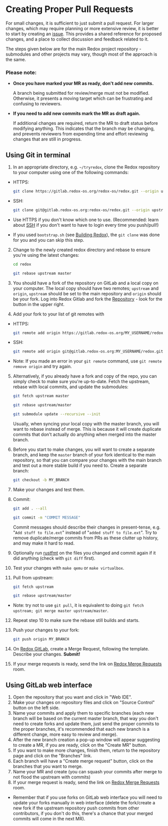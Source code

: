 # Creating Proper Pull Requests

For small changes, it is sufficient to just submit a pull request. For larger changes, which may require planning or more extensive review, it is better to start by creating an [issue](./ch12-05-filing-issues.md). This provides a shared reference for proposed changes, and a place to collect discussion and feedback related to it.

The steps given below are for the main Redox project repository - submodules and other projects may vary, though most of the approach is the same.

### Please note:

  - **Once you have marked your MR as ready, don't add new commits.**

    A branch being submitted for review/merge must not be modified. Otherwise, it presents a moving target which can be frustrating and confusing to reviewers.

  - **If you need to add new commits mark the MR as draft again.**

    If additional changes are required, return the MR to draft status before modifying anything. This indicates that the branch may be changing, and prevents reviewers from expending time and effort reviewing changes that are still in progress.

## Using Git in terminal

1. In an appropriate directory, e.g. `~/tryredox`, clone the Redox repository to your computer using one of the following commands:
  - HTTPS:

    ```sh
    git clone https://gitlab.redox-os.org/redox-os/redox.git --origin upstream --recursive
    ```

  - SSH:

    ```sh
    git clone git@gitlab.redox-os.org:redox-os/redox.git --origin upstream --recursive
    ```

  - Use HTTPS if you don't know which one to use. (Recommended: learn about [SSH](./ch12-01-signing-in-to-gitlab.md#using-ssh-for-your-repo) if you don't want to have to login every time you push/pull!)
  - If you used `bootstrap.sh` (see [Building Redox](./ch02-05-building-redox.md)), the `git clone` was done for you and you can skip this step.
2. Change to the newly created redox directory and rebase to ensure you're using the latest changes:

    ```sh
    cd redox
    ```

    ```sh
    git rebase upstream master
    ```
3. You should have a fork of the repository on GitLab and a local copy on your computer. The local copy should have two remotes; `upstream` and `origin`, `upstream` should be set to the main repository and `origin` should be your fork. Log into Redox Gitlab and fork the [Repository](https://gitlab.redox-os.org/redox-os/redox) - look for the button in the upper right.
4. Add your fork to your list of git remotes with
  - HTTPS:

    ```sh
    git remote add origin https://gitlab.redox-os.org/MY_USERNAME/redox.git
    ```

  - SSH:

    ```sh
    git remote add origin git@gitlab.redox-os.org:MY_USERNAME/redox.git
    ```

  - Note: If you made an error in your `git remote` command, use `git remote remove origin` and try again.
5. Alternatively, if you already have a fork and copy of the repo, you can simply check to make sure you're up-to-date. Fetch the upstream, rebase with local commits, and update the submodules:

    ```sh
    git fetch upstream master
    ```

    ```sh
    git rebase upstream/master
    ```

    ```sh
    git submodule update --recursive --init
    ```

    Usually, when syncing your local copy with the master branch, you will want to rebase instead of merge. This is because it will create duplicate commits that don't actually do anything when merged into the master branch.
6. Before you start to make changes, you will want to create a separate branch, and keep the `master` branch of your fork identical to the main repository, so that you can compare your changes with the main branch and test out a more stable build if you need to. Create a separate branch:

    ```sh
    git checkout -b MY_BRANCH
    ```

7. Make your changes and test them.
8. Commit:

    ```sh
    git add . --all
    ```

    ```sh
    git commit -m "COMMIT MESSAGE"
    ```

    Commit messages should describe their changes in present-tense, e.g. "`Add stuff to file.ext`" instead of "`added stuff to file.ext`".
    Try to remove duplicate/merge commits from PRs as these clutter up history, and may make it hard to read.
9.  Optionally run [rustfmt](https://github.com/rust-lang/rustfmt) on the files you changed and commit again if it did anything (check with `git diff` first).
10. Test your changes with `make qemu` or `make virtualbox`.
11. Pull from upstream:

    ```sh
    git fetch upstream
    ```

    ```sh
    git rebase upstream/master
    ```

  - Note: try not to use `git pull`, it is equivalent to doing `git fetch upstream; git merge master upstream/master`.
12. Repeat step 10 to make sure the rebase still builds and starts.
13. Push your changes to your fork:

    ```sh
    git push origin MY_BRANCH
    ```
    
14. On [Redox GitLab](https://gitlab.redox-os.org/), create a Merge Request, following the template. Describe your changes. **Submit!**

15. If your merge requests is ready, send the link on [Redox Merge Requests](https://matrix.to/#/#redox-mrs:matrix.org) room.

## Using GitLab web interface

1. Open the repository that you want and click in "Web IDE".
1. Make your changes on repository files and click on "Source Control" button on the left side.
1. Name your commits and apply them to specific branches (each new branch will be based on the current master branch, that way you don't need to create forks and update them, just send the proper commits to the proper branches, it's recommended that each new branch is a different change, more easy to review and merge).
1. After the new branch creation a pop-up window will appear suggesting to create a MR, if you are ready, click on the "Create MR" button.
1. If you want to make more changes, finish them, return to the repository page and click on the "Branches" link.
1. Each branch will have a "Create merge request" button, click on the branches that you want to merge.
1. Name your MR and create (you can squash your commits after merge to not flood the upstream with commits)
1. If your merge request is ready, send the link on [Redox Merge Requests](https://matrix.to/#/#redox-mrs:matrix.org) room.

- Remember that if you use forks on GitLab web interface you will need to update your forks manually in web interface (delete the fork/create a new fork if the upstream repository push commits from other contributors, if you don't do this, there's a chance that your merged commits will come in the next MR).
